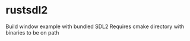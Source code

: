 # rustsdl2

Build window example with bundled SDL2
Requires cmake directory with binaries to be on path

